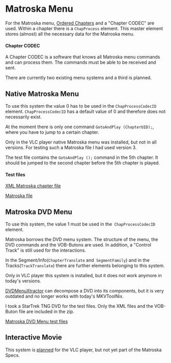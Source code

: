 # Matroska Menu
For the Matroska menu, [Ordered Chapters](OrderedChapters.md) and a "Chapter CODEC" are used. Within a chapter there is a `ChapProcess` element. This master element stores (almost) all the necessary data for the Matroska menu.

#### Chapter CODEC
A Chapter CODEC is a software that knows all Matroska menu commands and can process them. The commands must be able to be received and sent.

There are currently two existing menu systems and a third is planned.

## Native Matroska Menu
To use this system the value 0 has to be used in the `ChapProcessCodecID` element. `ChapProcessCodecID` has a default value of 0 and therefore does not necessarily exist.

At the moment there is only one command `GotoAndPlay (ChapterUID);`, where you have to jump to a certain chapter.

Only in the VLC player native Matroska menu was installed, but not in all versions. For testing such a Matroska file I had used version 3.

The test file contains the `GotoAndPlay ();` command in the 5th chapter. It should be jumped to the second chapter before the 5th chapter is played.

#### Test files
[XML Matroska chapter file](https://github.com/hubblec4/Matroska-Playback/blob/MatroskaMenu/files/MatroskaMenu/Native/GotoAndPlay.xml)

[Matroska file](https://github.com/hubblec4/Matroska-Playback/blob/MatroskaMenu/files/MatroskaMenu/Native/GotoAndPlay.mkv)

## Matroska DVD Menu
To use this system, the value 1 must be used in the` ChapProcessCodecID` element.

Matroska borrows the DVD menu system. The structure of the menu, the DVD commands and the VOB-Butons are used. In addition, a "Control Track" is still used for the interactions.

In the Segment/Info(`ChapterTranslate` and` SegmentFamily`) and in the Tracks(`TrackTranslate`) there are further elements belonging to this system.

Only in VLC player this system is installed, but it does not work anymore in today's versions.

[DVDMenuXtractor](https://github.com/Matroska-Org/dvdmenuxtractor) can decompose a DVD into its components, but it is very outdated and no longer works with today's MKVToolNix.

I took a StarTrek TNG DVD for the test files. Only the XML files and the VOB-Buton file are included in the zip.

[Matroska DVD Menu test files](https://github.com/hubblec4/Matroska-Playback/blob/MatroskaMenu/files/MatroskaMenu/DVD/MatroskaDVDMenuTNG-S6-D1.zip)

## Interactive Movie
This system is [planned](https://wiki.videolan.org/SoC_2019/#Interactive_movie_support) for the VLC player, but not yet part of the Matroska Specs.

